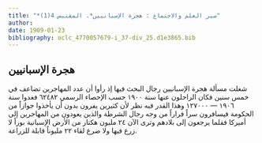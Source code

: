 ```yaml
---
title: "*سير العلم والاجتماع : هجرة الإسبانيين*. المقتبس 4(1)"
author: 
date: 1909-01-23
bibliography: oclc_4770057679-i_37-div_25.d1e3865.bib
---
```




##  هجرة الإسبانيين 


 شغلت مسألة هجرة الإسبانيين رجال البحث فيها إذ رأوا أن عدد المهاجرين تضاعف في  خمس  سنين فكان الراحلون عنها سنة  ١٩٠٠  حسب الإحصاء الرسمي  ٦٢٤٨٢  فغدوا سنة   ١٩٠٦  —  ١٢٧٠٠٠  وهذا القدر فيه نظر لأن كثيرين يفرون بدون أن يأخذوا جوازاً من الحكومة فيسافرون سراً فراراً من وجه رجال الشرطة والذين يعودون من المهاجرين إلى أميركا فقلما يرجعون إلى بلادهم وترى الآن  ٢٤  مليون هكتار من الأرض الإسبانية بوراً لا زرع فيها ولا ضرع لقاء  ٢٢  مليوناً قابلة للزراعة. 
